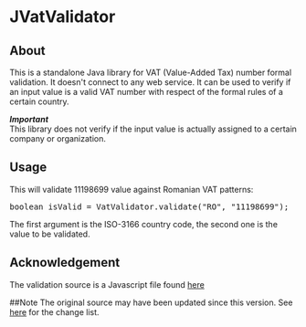 # JVatValidator
## About
This is a standalone Java library for VAT (Value-Added Tax) number formal validation. It doesn't connect to any web service. It can be used to verify if an input value is a valid VAT number with respect of the formal rules of a certain country.

<b><i>Important</i></b>
<br>This library does not verify if the input value is actually assigned to a certain company or organization.

## Usage
This will validate 11198699 value against Romanian VAT patterns:
<pre>
boolean isValid = VatValidator.validate("RO", "11198699");
</pre>
The first argument is the ISO-3166 country code, the second one is the value to be validated.

## Acknowledgement
The validation source is a Javascript file found <a href="http://www.braemoor.co.uk/software/vat.shtml">here</a>

##Note
The original source may have been updated since this version. See <a href="http://www.braemoor.co.uk/software/vatupdates.shtml">here</a> for the change list.
